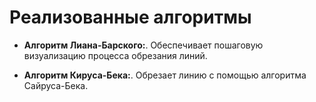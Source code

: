 # Реализованные алгоритмы
- **Алгоритм Лиана-Барского:**.
  Обеспечивает пошаговую визуализацию процесса обрезания линий.
  
- **Алгоритм Кируса-Бека:**.
  Обрезает линию с помощью алгоритма Сайруса-Бека.
